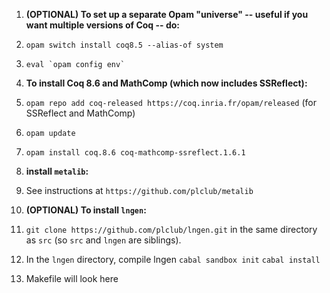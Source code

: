 1. **(OPTIONAL) To set up a separate Opam "universe" -- useful if you want
   multiple versions of Coq -- do:**

  1. `opam switch install coq8.5 --alias-of system`
  2. `` eval `opam config env` ``

2. **To install Coq 8.6 and MathComp (which now includes SSReflect):**

  1. `opam repo add coq-released https://coq.inria.fr/opam/released` (for
     SSReflect and MathComp)
  2. `opam update`
  3. `opam install coq.8.6 coq-mathcomp-ssreflect.1.6.1`

3. **install `metalib`:**

  1. See instructions at `https://github.com/plclub/metalib`

4. **(OPTIONAL) To install `lngen`:**

  1. `git clone https://github.com/plclub/lngen.git` in the same directory as
     `src` (so `src` and `lngen` are siblings).
  2. In the `lngen` directory, compile lngen
       `cabal sandbox init`
	   `cabal install`
  3. Makefile will look here
